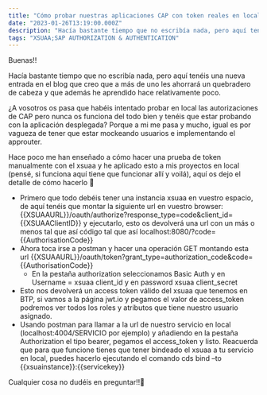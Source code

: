 ```yaml
---
title: "Cómo probar nuestras aplicaciones CAP con token reales en local 😲🫣"
date: "2023-01-26T13:19:00.000Z"
description: "Hacía bastante tiempo que no escribía nada, pero aquí tenéis una nueva entrada en el blog que creo que a más de uno les ahorrará un quebradero de cabeza y que además he aprendido hace relativamente poco, si te interesa saber más haz click"
tags: "XSUAA;SAP AUTHORIZATION & AUTHENTICATION"
---
```

Buenas!!

Hacía bastante tiempo que no escribía nada, pero aquí tenéis una nueva entrada en el blog que creo que a más de uno les ahorrará un quebradero de cabeza y que además he aprendido hace relativamente poco.

¿A vosotros os pasa que habéis intentado probar en local las autorizaciones de CAP pero nunca os funciona del todo bien y tenéis que estar probando con la aplicación desplegada? Porque a mi me pasa y mucho, igual es por vagueza de tener que estar mockeando usuarios e implementando el approuter.

Hace poco me han enseñado a cómo hacer una prueba de token manualmente con el xsuaa y he aplicado esto a mis proyectos en local (pensé, si funciona aquí tiene que funcionar allí y voilá), aquí os dejo el detalle de cómo hacerlo 🥸

* Primero que todo debéis tener una instancia xsuaa en vuestro espacio, de aquí tenéis que montar la siguiente url en vuestro browser: {{XSUAAURL}}/oauth/authorize?response_type=code&client_id={{XSUAAClientID}} y ejecutarlo, esto os devolverá una url con un más o menos tal que así código tal que así localhost:8080/?code={{AuthorisationCode}}
* Ahora toca irse a postman y hacer una operación GET montando esta url {{XSUAAURL}}/oauth/token?grant_type=authorization_code&code={{AuthorisationCode}}
    * En la pestaña authorization seleccionamos Basic Auth y en Username = xsuaa client_id y en password xsuaa client_secret
* Esto nos devolverá un access token válido del xsuaa que tenemos en BTP, si vamos a la página jwt.io y pegamos el valor de access_token podremos ver todos los roles y atributos que tiene nuestro usuario asignado.
* Usando postman para llamar a la url de nuestro servicio en local (localhost:4004/SERVICIO por ejemplo) y añadiendo en la pestaña Authorization el tipo bearer, pegamos el access_token y listo.
Reacuerda que para que funcione tienes que tener bindeado el xsuaa a tu servicio en local, puedes hacerlo ejecutando el comando cds bind –to {{xsuainstance}}:{{servicekey}}

 

Cualquier cosa no dudéis en preguntar!!🚀